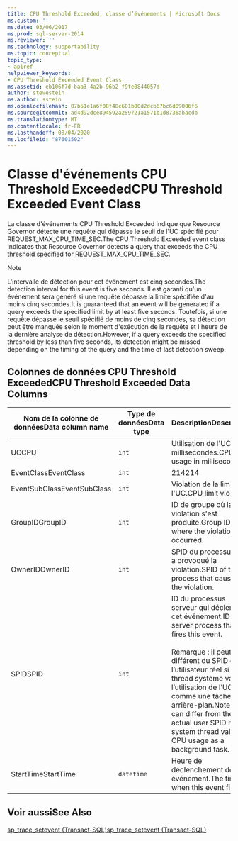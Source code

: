 ```yaml
---
title: CPU Threshold Exceeded, classe d’événements | Microsoft Docs
ms.custom: ''
ms.date: 03/06/2017
ms.prod: sql-server-2014
ms.reviewer: ''
ms.technology: supportability
ms.topic: conceptual
topic_type:
- apiref
helpviewer_keywords:
- CPU Threshold Exceeded Event Class
ms.assetid: eb106f7d-baa3-4a2b-96b2-f9fe0844057d
author: stevestein
ms.author: sstein
ms.openlocfilehash: 07b51e1a6f08f48c601b00d2dcb67bc6d09006f6
ms.sourcegitcommit: ad4d92dce894592a259721a1571b1d8736abacdb
ms.translationtype: MT
ms.contentlocale: fr-FR
ms.lasthandoff: 08/04/2020
ms.locfileid: "87601502"
---
```

# <a name="cpu-threshold-exceeded-event-class"></a><span data-ttu-id="a9f06-102">Classe d'événements CPU Threshold Exceeded</span><span class="sxs-lookup"><span data-stu-id="a9f06-102">CPU Threshold Exceeded Event Class</span></span>
  <span data-ttu-id="a9f06-103">La classe d'événements CPU Threshold Exceeded indique que Resource Governor détecte une requête qui dépasse le seuil de l'UC spécifié pour REQUEST_MAX_CPU_TIME_SEC.</span><span class="sxs-lookup"><span data-stu-id="a9f06-103">The CPU Threshold Exceeded event class indicates that Resource Governor detects a query that exceeds the CPU threshold specified for REQUEST_MAX_CPU_TIME_SEC.</span></span>  
  
> [!NOTE]  
>  <span data-ttu-id="a9f06-104">L'intervalle de détection pour cet événement est cinq secondes.</span><span class="sxs-lookup"><span data-stu-id="a9f06-104">The detection interval for this event is five seconds.</span></span> <span data-ttu-id="a9f06-105">Il est garanti qu'un événement sera généré si une requête dépasse la limite spécifiée d'au moins cinq secondes.</span><span class="sxs-lookup"><span data-stu-id="a9f06-105">It is guaranteed that an event will be generated if a query exceeds the specified limit by at least five seconds.</span></span> <span data-ttu-id="a9f06-106">Toutefois, si une requête dépasse le seuil spécifié de moins de cinq secondes, sa détection peut être manquée selon le moment d'exécution de la requête et l'heure de la dernière analyse de détection.</span><span class="sxs-lookup"><span data-stu-id="a9f06-106">However, if a query exceeds the specified threshold by less than five seconds, its detection might be missed depending on the timing of the query and the time of last detection sweep.</span></span>  
  
## <a name="cpu-threshold-exceeded-data-columns"></a><span data-ttu-id="a9f06-107">Colonnes de données CPU Threshold Exceeded</span><span class="sxs-lookup"><span data-stu-id="a9f06-107">CPU Threshold Exceeded Data Columns</span></span>  
  
|<span data-ttu-id="a9f06-108">Nom de la colonne de données</span><span class="sxs-lookup"><span data-stu-id="a9f06-108">Data column name</span></span>|<span data-ttu-id="a9f06-109">Type de données</span><span class="sxs-lookup"><span data-stu-id="a9f06-109">Data type</span></span>|<span data-ttu-id="a9f06-110">Description</span><span class="sxs-lookup"><span data-stu-id="a9f06-110">Description</span></span>|<span data-ttu-id="a9f06-111">ID de la colonne</span><span class="sxs-lookup"><span data-stu-id="a9f06-111">Column ID</span></span>|<span data-ttu-id="a9f06-112">Filtrable</span><span class="sxs-lookup"><span data-stu-id="a9f06-112">Filterable</span></span>|  
|----------------------|---------------|-----------------|---------------|----------------|  
|<span data-ttu-id="a9f06-113">UC</span><span class="sxs-lookup"><span data-stu-id="a9f06-113">CPU</span></span>|`int`|<span data-ttu-id="a9f06-114">Utilisation de l'UC en millisecondes.</span><span class="sxs-lookup"><span data-stu-id="a9f06-114">CPU usage in milliseconds.</span></span>|<span data-ttu-id="a9f06-115">18</span><span class="sxs-lookup"><span data-stu-id="a9f06-115">18</span></span>|<span data-ttu-id="a9f06-116">Oui</span><span class="sxs-lookup"><span data-stu-id="a9f06-116">Yes</span></span>|  
|<span data-ttu-id="a9f06-117">EventClass</span><span class="sxs-lookup"><span data-stu-id="a9f06-117">EventClass</span></span>|`int`|<span data-ttu-id="a9f06-118">214</span><span class="sxs-lookup"><span data-stu-id="a9f06-118">214</span></span>|<span data-ttu-id="a9f06-119">27</span><span class="sxs-lookup"><span data-stu-id="a9f06-119">27</span></span>|<span data-ttu-id="a9f06-120">Non</span><span class="sxs-lookup"><span data-stu-id="a9f06-120">No</span></span>|  
|<span data-ttu-id="a9f06-121">EventSubClass</span><span class="sxs-lookup"><span data-stu-id="a9f06-121">EventSubClass</span></span>|`int`|<span data-ttu-id="a9f06-122">Violation de la limite de l'UC.</span><span class="sxs-lookup"><span data-stu-id="a9f06-122">CPU limit violation.</span></span>|<span data-ttu-id="a9f06-123">21</span><span class="sxs-lookup"><span data-stu-id="a9f06-123">21</span></span>|<span data-ttu-id="a9f06-124">Oui</span><span class="sxs-lookup"><span data-stu-id="a9f06-124">Yes</span></span>|  
|<span data-ttu-id="a9f06-125">GroupID</span><span class="sxs-lookup"><span data-stu-id="a9f06-125">GroupID</span></span>|`int`|<span data-ttu-id="a9f06-126">ID de groupe où la violation s'est produite.</span><span class="sxs-lookup"><span data-stu-id="a9f06-126">Group ID where the violation occurred.</span></span>|<span data-ttu-id="a9f06-127">66</span><span class="sxs-lookup"><span data-stu-id="a9f06-127">66</span></span>|<span data-ttu-id="a9f06-128">Oui</span><span class="sxs-lookup"><span data-stu-id="a9f06-128">Yes</span></span>|  
|<span data-ttu-id="a9f06-129">OwnerID</span><span class="sxs-lookup"><span data-stu-id="a9f06-129">OwnerID</span></span>|`int`|<span data-ttu-id="a9f06-130">SPID du processus qui a provoqué la violation.</span><span class="sxs-lookup"><span data-stu-id="a9f06-130">SPID of the process that caused the violation.</span></span>|<span data-ttu-id="a9f06-131">58</span><span class="sxs-lookup"><span data-stu-id="a9f06-131">58</span></span>|<span data-ttu-id="a9f06-132">Oui</span><span class="sxs-lookup"><span data-stu-id="a9f06-132">Yes</span></span>|  
|<span data-ttu-id="a9f06-133">SPID</span><span class="sxs-lookup"><span data-stu-id="a9f06-133">SPID</span></span>|`int`|<span data-ttu-id="a9f06-134">ID du processus serveur qui déclenche cet événement.</span><span class="sxs-lookup"><span data-stu-id="a9f06-134">ID of the server process that fires this event.</span></span><br /><br /> <span data-ttu-id="a9f06-135">Remarque : il peut être différent du SPID de l’utilisateur réel si un thread système valide l’utilisation de l’UC comme une tâche en arrière-plan.</span><span class="sxs-lookup"><span data-stu-id="a9f06-135">Note: This can differ from the actual user SPID if a system thread validates CPU usage as a background task.</span></span>|<span data-ttu-id="a9f06-136">12</span><span class="sxs-lookup"><span data-stu-id="a9f06-136">12</span></span>|<span data-ttu-id="a9f06-137">Oui</span><span class="sxs-lookup"><span data-stu-id="a9f06-137">Yes</span></span>|  
|<span data-ttu-id="a9f06-138">StartTime</span><span class="sxs-lookup"><span data-stu-id="a9f06-138">StartTime</span></span>|`datetime`|<span data-ttu-id="a9f06-139">Heure de déclenchement de cet événement.</span><span class="sxs-lookup"><span data-stu-id="a9f06-139">The time when this event fired.</span></span>|<span data-ttu-id="a9f06-140">14</span><span class="sxs-lookup"><span data-stu-id="a9f06-140">14</span></span>|<span data-ttu-id="a9f06-141">Oui</span><span class="sxs-lookup"><span data-stu-id="a9f06-141">Yes</span></span>|  
  
## <a name="see-also"></a><span data-ttu-id="a9f06-142">Voir aussi</span><span class="sxs-lookup"><span data-stu-id="a9f06-142">See Also</span></span>  
 [<span data-ttu-id="a9f06-143">sp_trace_setevent &#40;Transact-SQL&#41;</span><span class="sxs-lookup"><span data-stu-id="a9f06-143">sp_trace_setevent &#40;Transact-SQL&#41;</span></span>](/sql/relational-databases/system-stored-procedures/sp-trace-setevent-transact-sql)  
  
  
